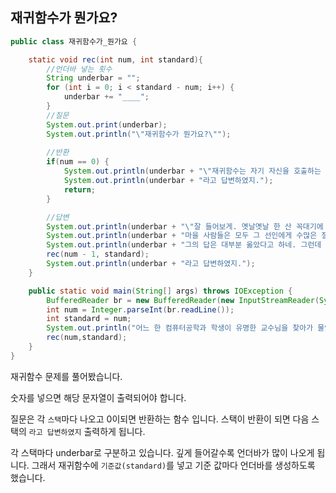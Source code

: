 ## 재귀함수가 뭔가요?

```java
public class 재귀함수가_뭔가요 {

    static void rec(int num, int standard){
        //언더바 넣는 횟수
        String underbar = "";
        for (int i = 0; i < standard - num; i++) {
            underbar += "____";
        }
        //질문
        System.out.print(underbar);
        System.out.println("\"재귀함수가 뭔가요?\"");
        
        //반환
        if(num == 0) {
            System.out.println(underbar + "\"재귀함수는 자기 자신을 호출하는 함수라네\"");
            System.out.println(underbar + "라고 답변하였지.");
            return;
        }

        //답변
        System.out.println(underbar + "\"잘 들어보게. 옛날옛날 한 산 꼭대기에 이세상 모든 지식을 통달한 선인이 있었어.");
        System.out.println(underbar + "마을 사람들은 모두 그 선인에게 수많은 질문을 했고, 모두 지혜롭게 대답해 주었지.");
        System.out.println(underbar + "그의 답은 대부분 옳았다고 하네. 그런데 어느 날, 그 선인에게 한 선비가 찾아와서 물었어.\"");
        rec(num - 1, standard);
        System.out.println(underbar + "라고 답변하였지.");
    }

    public static void main(String[] args) throws IOException {
        BufferedReader br = new BufferedReader(new InputStreamReader(System.in));
        int num = Integer.parseInt(br.readLine());
        int standard = num;
        System.out.println("어느 한 컴퓨터공학과 학생이 유명한 교수님을 찾아가 물었다.");
        rec(num,standard);
    }
}
```

재귀함수 문제를 풀어봤습니다.

숫자를 넣으면 해당 문자열이 출력되어야 합니다.

질문은 각 `스택`마다 나오고 0이되면 반환하는 함수 입니다. 스택이 반환이 되면 다음 스택의 `라고 답변하였지` 출력하게 됩니다.

각 스택마다 underbar로 구분하고 있습니다. 깊게 들어갈수록 언더바가 많이 나오게 됩니다. 그래서 재귀함수에 `기준값(standard)`를 넣고 기준 값마다 언더바를 생성하도록 했습니다. 

